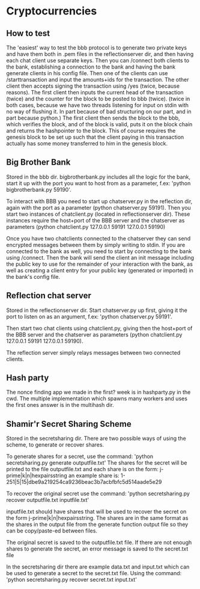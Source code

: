 # Cryptocurrencies

## How to test
The 'easiest' way to test the bbb protocol is to generate two private keys and have them both in .pem files in the reflectionserver dir, and then having each chat client use separate keys. Then you can /connect both clients to the bank, establishing a connection to the bank and having the bank generate clients in his config file. Then one of the clients can use /starttransaction and input the amounts+ids for the transaction. The other client then accepts signing the transaction using /yes (twice, because reasons). The first client then inputs the current head of the transaction (twice) and the counter for the block to be posted to bbb (twice). (twice in both cases, because we have two threads listening for input on stdin with no way of flushing it. In part because of bad structuring on our part, and in part because python.) The first client then sends the block to the bbb, which verifies the block, and of the block is valid, puts it on the block chain and returns the hashpointer to the block. This of course requires the genesis block to be set up such that the client paying in this transaction actually has some money transferred to him in the genesis block.

## Big Brother Bank
Stored in the bbb dir. bigbrotherbank.py includes all the logic for the bank, start it up with the port you want to host from as a parameter, f.ex: 'python bigbrotherbank.py 59190'.

To interact with BBB you need to start up chatserver.py in the reflection dir, again with the port as a parameter (python chatserver.py 59191). Then you start two instances of chatclient.py (located in reflectionserver dir). These instances require the host+port of the BBB server and the chatserver as parameters (python chatclient.py 127.0.0.1 59191 127.0.0.1 59190)

Once you have two chatclients connected to the chatserver they can send encrypted messages between them by simply writing to stdin. If you are connected to the bank as well, you need to start by connecting to the bank using /connect. Then the bank will send the client an init message including the public key to use for the remainder of your interaction with the bank, as well as creating a client entry for your public key (generated or imported) in the bank's config file.

## Reflection chat server
Stored in the reflectionserver dir. Start chatserver.py up first, giving it the port to listen on as an argument, f.ex: 'python chatserver.py 59191'.

Then start two chat clients using chatclient.py, giving then the host+port of the BBB server and the chatserver as parameters (python chatclient.py 127.0.0.1 59191 127.0.0.1 59190).

The reflection server simply relays messages between two connected clients.

## Hash party
The nonce finding app we made in the first? week is in hashparty.py in the cwd. The multiple implementation which spawns many workers and uses the first ones answer is in the multihash dir.

## Shamir'r Secret Sharing Scheme
Stored in the secretsharing dir. There are two possible ways of using the scheme, to generate or recover shares.

To generate shares for a secret, use the command: 'python secretsharing.py generate outputfile.txt'
The shares for the secret will be printed to the file outputfile.txt and each share is on the form:
j-prime|k|n|hexpairsstring an example share is:
1-251|5|15|dbe9a219254ca9236beac3b7acbfbfc5d514aade5e29

To recover the original secret use the command: 'python secretsharing.py recover outputfile.txt inputfile.txt'

inputfile.txt should have shares that will be used to recover the secret on the form j-prime|k|n|hexpairsstring. The shares are in the same format as the shares in the output file from the generate function output file so they can be copy/paste-ed between files.

The original secret is saved to the outputfile.txt file. If there are not enough shares to generate the secret, an error message is saved to the secret.txt file

In the secretsharing dir there are example data.txt and input.txt which can be used to generate a secret to the secret.txt file. Using the command:
'python secretsharing.py recover secret.txt input.txt'
